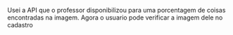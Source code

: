
Usei a API que o professor disponibilizou para uma porcentagem de coisas encontradas na imagem. Agora o usuario pode verificar a imagem dele no cadastro
